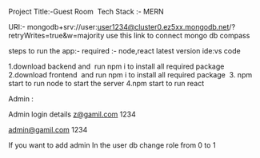 
Project Title:-Guest Room 
Tech Stack :- MERN 


URI:- mongodb+srv://user:user1234@cluster0.ez5xx.mongodb.net/<dbname>?retryWrites=true&w=majority
use this link to connect mongo db compass

steps to run the app:-
required :- node,react latest version
ide:vs code


1.download backend and  run npm i to install all required package
2.download frontend  and run npm i to install all required package 
3. npm start to run node to start the server
4.npm start to run react


Admin : 

Admin login details
z@gamil.com
1234

admin@gamil.com
1234


If you want to add admin 
In the user db change role from 0 to 1
